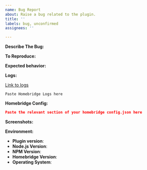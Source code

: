 ```yaml
---
name: Bug Report
about: Raise a bug related to the plugin.
title: ''
labels: bug, unconfirmed
assignees: ''

---
```


<!-- You must use the issue template below when submitting a bug -->

<!-- Help with custom builds of ffmpeg is not within the scope of this plugin. -->

**Describe The Bug:**
<!-- A clear and concise description of what the bug is. -->

**To Reproduce:**
<!-- Steps to reproduce the behavior. -->

**Expected behavior:**
<!-- A clear and concise description of what you expected to happen. -->

**Logs:**
<!-- Important: please enable the debug option for the plugin *and* Homebridge debug mode (https://github.com/homebridge/homebridge/wiki/Basic-Troubleshooting#debug-mode) before generating the log. -->
<!-- Paste any relevant log output into a gist, hastebin or paste below. -->
<!-- If using hastebin or other text sharing website please make the lifespan long. -->
<!-- Paste the link between the two () above. -->
<!-- Remove any sensitive information, passwords, etc. -->
[Link to logs]()
```
Paste Homebridge Logs here
```

**Homebridge Config:**
<!-- Paste relevant output between the two ``` lines below -->
<!-- Remove any sensitive information, passwords, etc. -->

```json
Paste the relevant section of your homebridge config.json here
```

**Screenshots:**
<!-- If applicable, add screenshots to help explain your problem. -->

**Environment:**

* **Plugin version**: <!-- npm list -g homebridge-simplisafe3 -->
* **Node.js Version**: <!-- node -v -->
* **NPM Version**: <!-- npm -v -->
* **Homebridge Version**: <!-- homebridge -V -->
* **Operating System**: <!-- Raspbian / Ubuntu / Debian / Windows / macOS / Docker -->

<!-- Click the "Preview" tab before you submit to ensure the formatting is correct. -->
